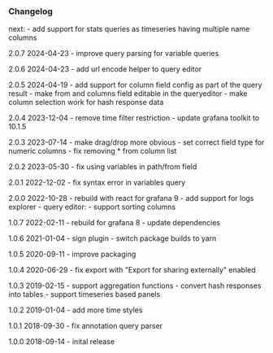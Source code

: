 ### Changelog

next:
    - add support for stats queries as timeseries having multiple name columns

2.0.7  2024-04-23
    - improve query parsing for variable queries

2.0.6  2024-04-23
    - add url encode helper to query editor

2.0.5  2024-04-19
    - add support for column field config as part of the query result
    - make from and columns field editable in the queryeditor
    - make column selection work for hash response data

2.0.4  2023-12-04
    - remove time filter restriction
    - update grafana toolkit to 10.1.5

2.0.3  2023-07-14
    - make drag/drop more obvious
    - set correct field type for numeric columns
    - fix removing * from column list

2.0.2  2023-05-30
    - fix using variables in path/from field

2.0.1  2022-12-02
    - fix syntax error in variables query

2.0.0  2022-10-28
    - rebuild with react for grafana 9
    - add support for logs explorer
    - query editor:
        - support sorting columns

1.0.7  2022-02-11
    - rebuild for grafana 8
    - update dependencies

1.0.6  2021-01-04
    - sign plugin
    - switch package builds to yarn

1.0.5  2020-09-11
    - improve packaging

1.0.4  2020-06-29
    - fix export with "Export for sharing externally" enabled

1.0.3  2019-02-15
    - support aggregation functions
    - convert hash responses into tables
    - support timeseries based panels

1.0.2  2019-01-04
    - add more time styles

1.0.1  2018-09-30
    - fix annotation query parser

1.0.0  2018-09-14
    - inital release
